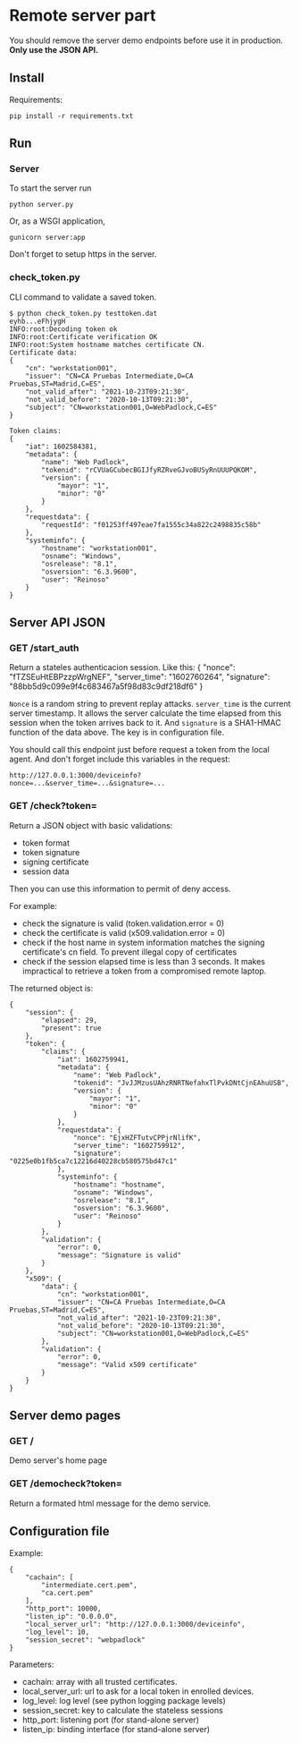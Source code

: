# Remote server part

You should remove the server demo endpoints before use it in production. **Only use the JSON API.**

## Install

Requirements:

    pip install -r requirements.txt

## Run

### Server

To start the server run

    python server.py

Or, as a WSGI application,

    gunicorn server:app

Don't forget to setup https in the server.

### check_token.py

CLI command to validate a saved token.

    $ python check_token.py testtoken.dat
    eyhb...eFhjygH
    INFO:root:Decoding token ok
    INFO:root:Certificate verification OK
    INFO:root:System hostname matches certificate CN.
    Certificate data:
    {
        "cn": "workstation001",
        "issuer": "CN=CA Pruebas Intermediate,O=CA Pruebas,ST=Madrid,C=ES",
        "not_valid_after": "2021-10-23T09:21:30",
        "not_valid_before": "2020-10-13T09:21:30",
        "subject": "CN=workstation001,O=WebPadlock,C=ES"
    }

    Token claims:
    {
        "iat": 1602584381,
        "metadata": {
            "name": "Web Padlock",
            "tokenid": "rCVUaGCubecBGIJfyRZRveGJvoBUSyRnUUUPQKOM",
            "version": {
                "mayor": "1",
                "minor": "0"
            }
        },
        "requestdata": {
            "requestId": "f01253ff497eae7fa1555c34a822c2498835c58b"
        },
        "systeminfo": {
            "hostname": "workstation001",
            "osname": "Windows",
            "osrelease": "8.1",
            "osversion": "6.3.9600",
            "user": "Reinoso"
        }
    }

## Server API JSON

### GET /start_auth

Return a stateles authenticacion session. Like this:
    {
        "nonce": "fTZSEuHtEBPzzpWrgNEF",
        "server_time": "1602760264",
        "signature": "88bb5d9c099e9f4c683467a5f98d83c9df218df6"
    }

`Nonce` is a random string to prevent replay attacks.
`server_time` is the current server timestamp. It allows the server calculate the time elapsed from this session when the token arrives back to it.
And `signature` is a SHA1-HMAC function of the data above. The key is in configuration file.

You should call this endpoint just before request a token from the local agent. And don't forget include this variables in the request:

    http://127.0.0.1:3000/deviceinfo?nonce=...&server_time=...&signature=...

### GET /check?token=

Return a JSON object with basic validations:

- token format
- token signature
- signing certificate
- session data

Then you can use this information to permit of deny access.

For example:

- check the signature is valid (token.validation.error = 0)
- check the certificate is valid (x509.validation.error = 0)
- check if the host name in system information matches the signing certificate's cn field. To prevent illegal copy of certificates
- check if the session elapsed time is less than 3 seconds. It makes impractical to retrieve a token from a compromised remote laptop.

The returned object is:

    {
        "session": {
            "elapsed": 29,
            "present": true
        },
        "token": {
            "claims": {
                "iat": 1602759941,
                "metadata": {
                    "name": "Web Padlock",
                    "tokenid": "JvJJMzusUAhzRNRTNefahxTlPvkDNtCjnEAhuUSB",
                    "version": {
                        "mayor": "1",
                        "minor": "0"
                    }
                },
                "requestdata": {
                    "nonce": "EjxHZFTutvCPPjrNlifK",
                    "server_time": "1602759912",
                    "signature": "0225e0b1fb5ca7c12216d40228cb580575bd47c1"
                },
                "systeminfo": {
                    "hostname": "hostname",
                    "osname": "Windows",
                    "osrelease": "8.1",
                    "osversion": "6.3.9600",
                    "user": "Reinoso"
                }
            },
            "validation": {
                "error": 0,
                "message": "Signature is valid"
            }
        },
        "x509": {
            "data": {
                "cn": "workstation001",
                "issuer": "CN=CA Pruebas Intermediate,O=CA Pruebas,ST=Madrid,C=ES",
                "not_valid_after": "2021-10-23T09:21:30",
                "not_valid_before": "2020-10-13T09:21:30",
                "subject": "CN=workstation001,O=WebPadlock,C=ES"
            },
            "validation": {
                "error": 0,
                "message": "Valid x509 certificate"
            }
        }
    }

## Server demo pages

### GET /

Demo server's home page

### GET /democheck?token=

Return a formated html message for the demo service.

## Configuration file

Example:

    {
        "cachain": [
            "intermediate.cert.pem",
            "ca.cert.pem"
        ],
        "http_port": 10000,
        "listen_ip": "0.0.0.0",
        "local_server_url": "http://127.0.0.1:3000/deviceinfo",
        "log_level": 10,
        "session_secret": "webpadlock"
    }

Parameters:

- cachain: array with all trusted certificates.
- local_server_url: url to ask for a local token in enrolled devices.
- log_level: log level (see python logging package levels)
- session_secret: key to calculate the stateless sessions
- http_port: listening port (for stand-alone server)
- listen_ip: binding interface (for stand-alone server)

